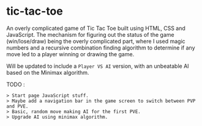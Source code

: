 # tic-tac-toe

An overly complicated game of Tic Tac Toe built using HTML, CSS and JavaScript. The mechanism for figuring out the status of the game (win/lose/draw) being the overly complicated part, where I used magic numbers and a recursive combination finding algorithm to determine if any move led to a player winning or drawing the game.

Will be updated to include a `Player VS AI` version, with an unbeatable AI based on the Minimax algorithm.




TODO :

    > Start page JavaScript stuff.
    > Maybe add a navigation bar in the game screen to switch between PVP and PVE.
    > Basic, random move making AI for the first PVE.
    > Upgrade AI using minimax algorithm.

